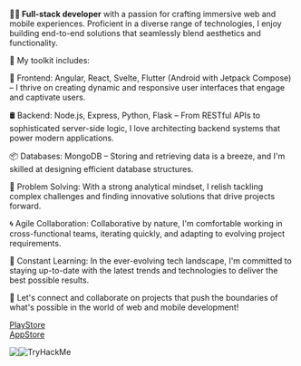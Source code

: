 
<b>👨‍💻 Full-stack developer</b> with a passion for crafting immersive web and mobile experiences. Proficient in a diverse range of technologies, I enjoy building end-to-end solutions that seamlessly blend aesthetics and functionality.

🔧 My toolkit includes:

🚀 Frontend: Angular, React, Svelte, Flutter (Android with Jetpack Compose) – I thrive on creating dynamic and responsive user interfaces that engage and captivate users.

🛢️ Backend: Node.js, Express, Python, Flask – From RESTful APIs to sophisticated server-side logic, I love architecting backend systems that power modern applications.

📦 Databases: MongoDB – Storing and retrieving data is a breeze, and I'm skilled at designing efficient database structures.

🧠 Problem Solving: With a strong analytical mindset, I relish tackling complex challenges and finding innovative solutions that drive projects forward.

🌀 Agile Collaboration: Collaborative by nature, I'm comfortable working in cross-functional teams, iterating quickly, and adapting to evolving project requirements.

🌱 Constant Learning: In the ever-evolving tech landscape, I'm committed to staying up-to-date with the latest trends and technologies to deliver the best possible results.

🌟 Let's connect and collaborate on projects that push the boundaries of what's possible in the world of web and mobile development!

<a href="https://play.google.com/store/apps/dev?id=7390024117998362806">PlayStore</a>
<br>
<a href="https://apps.apple.com/do/developer/dioris-renvill/id1647980295?l=en-GB">AppStore</a>

<div style="display:flex;flex-flow:wrap">
<!--   <img src="https://images.credly.com/size/110x110/images/248dad75-1218-4de6-9592-5fc3b89566b4/edX_-_Cloud_Computing_Core_.png" /> -->
<!--   <img src="https://tryhackme.com/drenvllx/badges/burped" /> -->
  <img src="https://images.credly.com/size/110x110/images/248dad75-1218-4de6-9592-5fc3b89566b4/edX_-_Cloud_Computing_Core_.png" />
    <img src="https://tryhackme-badges.s3.amazonaws.com/drenvllx.png" alt="TryHackMe">
</div>
